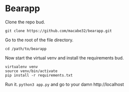 # Bearapp

Clone the repo bud.

```
git clone https://github.com/macabe32/bearapp.git
```

Go to the root of the file directory.

```
cd /path/to/bearapp
```
Now start the virtual venv and install the requirements bud.
```
virtualenv venv
source venv/bin/activate
pip install -r requirements.txt
```

Run it. `python3 app.py` and go to your damn http://localhost